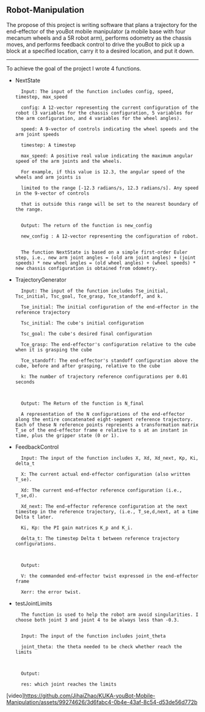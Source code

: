 ## Robot-Manipulation
The propose of this project is writing software that plans a trajectory for the end-effector of the youBot mobile manipulator (a mobile base with four mecanum wheels and a 5R robot arm), performs odometry as the chassis moves, and performs feedback control to drive the youBot to pick up a block at a specified location, carry it to a desired location, and put it down. 

  
____

To achieve the goal of the project I wrote 4 functions. 

* NextState 

        Input: The input of the function includes config, speed, timestep, max_speed 

        config: A 12-vector representing the current configuration of the robot (3 variables for the chassis configuration, 5 variables for the arm configuration, and 4 variables for the wheel angles). 

        speed: A 9-vector of controls indicating the wheel speeds and the arm joint speeds  

        timestep: A timestep  

        max_speed: A positive real value indicating the maximum angular speed of the arm joints and the wheels.  

        For example, if this value is 12.3, the angular speed of the wheels and arm joints is  

        limited to the range [-12.3 radians/s, 12.3 radians/s]. Any speed in the 9-vector of controls  

        that is outside this range will be set to the nearest boundary of the range.  

        
        Output: The return of the function is new_config 

        new_config : A 12-vector representing the configuration of robot. 


        The function NextState is based on a simple first-order Euler step, i.e., new arm joint angles = (old arm joint angles) + (joint speeds) * new wheel angles = (old wheel angles) + (wheel speeds) * new chassis configuration is obtained from odometry. 

 

* TrajectoryGenerator 

        Input: The input of the function includes Tse_initial, Tsc_initial, Tsc_goal, Tce_grasp, Tce_standoff, and k. 

        Tse_initial: The initial configuration of the end-effector in the reference trajectory 

        Tsc_initial: The cube's initial configuration 

        Tsc_goal: The cube's desired final configuration 

        Tce_grasp: The end-effector's configuration relative to the cube when it is grasping the cube 

        Tce_standoff: The end-effector's standoff configuration above the cube, before and after grasping, relative to the cube 

        k: The number of trajectory reference configurations per 0.01 seconds 

        

        Output: The Return of the function is N_final 

        A representation of the N configurations of the end-effector along the entire concatenated eight-segment reference trajectory. Each of these N reference points represents a transformation matrix T_se of the end-effector frame e relative to s at an instant in time, plus the gripper state (0 or 1). 

 

* FeedbackControl 

        Input: The input of the function includes X, Xd, Xd_next, Kp, Ki, delta_t 

        X: The current actual end-effector configuration (also written T_se). 

        Xd: The current end-effector reference configuration (i.e., T_se,d). 

        Xd_next: The end-effector reference configuration at the next timestep in the reference trajectory, (i.e., T_se,d,next, at a time Delta t later. 

        Ki, Kp: the PI gain matrices K_p and K_i. 

        delta_t: The timestep Delta t between reference trajectory configurations. 

        

        Output: 

        V: the commanded end-effector twist expressed in the end-effector frame 

        Xerr: the error twist. 

 

* testJointLimits 	 

        The function is used to help the robot arm avoid singularities. I choose both joint 3 and joint 4 to be always less than -0.3.  
        

        Input: The input of the function includes joint_theta 

        joint_theta: the theta needed to be check whether reach the limits 

        

        Output: 

        res: which joint reaches the limits 


[video]https://github.com/JihaiZhao/KUKA-youBot-Mobile-Manipulation/assets/99274626/3d6fabc4-0b4e-43af-8c54-d53de56d772b
